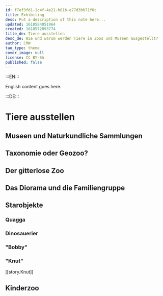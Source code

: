 ```yaml
---
id: f7ef3fd1-1c4f-4e21-b81b-e77d3bb71f0c
title: Exhibiting
desc: Put a description of this note here...
updated: 1618584051964
created: 1618572893774
title_de: Tiere ausstellen
desc_de: Wie und warum werden Tiere in Zoos und Museen ausgestellt?
author: CMW
tao_type: theme
cover_image: null
license: CC BY-SA
published: false
---
```


:::EN:::

English content goes here.

:::DE:::

# Tiere ausstellen

## Museen und Naturkundliche Sammlungen

## Taxonomie oder Geozoo?

## Der gitterlose Zoo

## Das Diorama und die Familiengruppe

## Starobjekte

### Quagga

### Dinosauerier

### "Bobby"

### "Knut"
[[story.Knut]]

## Kinderzoo